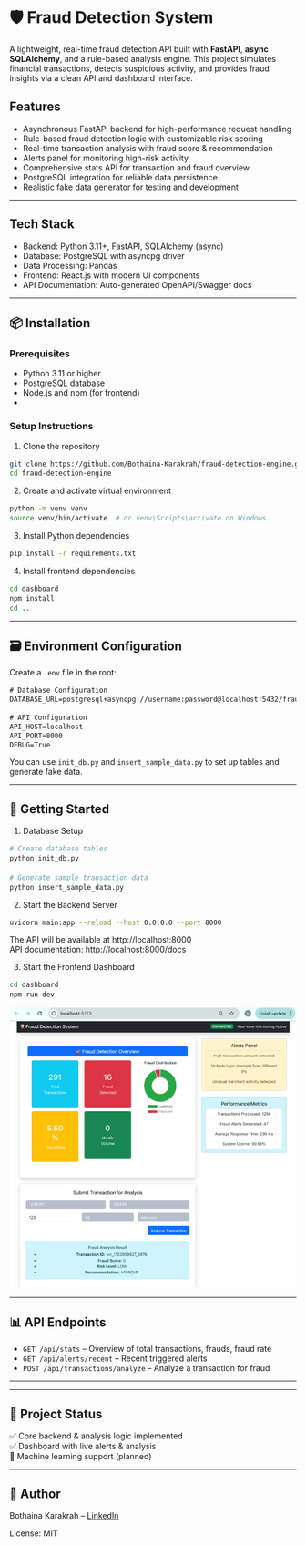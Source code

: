 # 🛡️ Fraud Detection System

A lightweight, real-time fraud detection API built with **FastAPI**, **async SQLAlchemy**, and a rule-based analysis engine. This project simulates financial transactions, detects suspicious activity, and provides fraud insights via a clean API and dashboard interface.

## Features
- Asynchronous FastAPI backend for high-performance request handling
- Rule-based fraud detection logic with customizable risk scoring
- Real-time transaction analysis with fraud score & recommendation
- Alerts panel for monitoring high-risk activity
- Comprehensive stats API for transaction and fraud overview
- PostgreSQL integration for reliable data persistence
- Realistic fake data generator for testing and development

---

## Tech Stack
- Backend: Python 3.11+, FastAPI, SQLAlchemy (async)
- Database: PostgreSQL with asyncpg driver
- Data Processing: Pandas
- Frontend: React.js with modern UI components
- API Documentation: Auto-generated OpenAPI/Swagger docs

---

## 📦 Installation

### Prerequisites

- Python 3.11 or higher
- PostgreSQL database
- Node.js and npm (for frontend)
- 
### Setup Instructions
1. Clone the repository
```bash
git clone https://github.com/Bothaina-Karakrah/fraud-detection-engine.git
cd fraud-detection-engine
```
2. Create and activate virtual environment
```bash
python -m venv venv
source venv/bin/activate  # or venv\Scripts\activate on Windows
```
3. Install Python dependencies
```bash
pip install -r requirements.txt
```
4. Install frontend dependencies
```bash
cd dashboard
npm install
cd ..
```
---

## 🗃️ Environment Configuration

Create a `.env` file in the root:

```env
# Database Configuration
DATABASE_URL=postgresql+asyncpg://username:password@localhost:5432/fraud_detection

# API Configuration
API_HOST=localhost
API_PORT=8000
DEBUG=True
```

You can use `init_db.py` and `insert_sample_data.py` to set up tables and generate fake data.

---

## 🚀 Getting Started
1. Database Setup
```bash
# Create database tables
python init_db.py

# Generate sample transaction data
python insert_sample_data.py
```
2. Start the Backend Server
```bash
uvicorn main:app --reload --host 0.0.0.0 --port 8000
```
The API will be available at http://localhost:8000 <br>
API documentation: http://localhost:8000/docs

3. Start the Frontend Dashboard
```bash
cd dashboard
npm run dev
```

![img.png](img.png)

---

## 📊 API Endpoints

- `GET /api/stats` – Overview of total transactions, frauds, fraud rate
- `GET /api/alerts/recent` – Recent triggered alerts
- `POST /api/transactions/analyze` – Analyze a transaction for fraud

---

---

## 📌 Project Status

✅ Core backend & analysis logic implemented  
✅ Dashboard with live alerts & analysis  
🚧 Machine learning support (planned)

---

## 👤 Author

Bothaina Karakrah – [LinkedIn](https://www.linkedin.com/in/bothaina-karakrah-57458219a/)

License: MIT